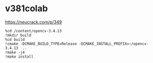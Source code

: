 # v381colab

https://neucrack.com/p/349

```
%cd /content/opencv-3.4.13
!mkdir build
%cd build
!cmake -DCMAKE_BUILD_TYPE=Release -DCMAKE_INSTALL_PREFIX=~/opencv-3.4.13  ..
!make -j4
!make install
```
